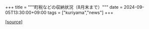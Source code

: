 +++
title = """町税などの収納状況（8月末まで）"""
date = 2024-09-05T13:30:00+09:00
tags = ["kuriyama","news"]
+++


[[source]](https://www.town.kuriyama.hokkaido.jp/soshiki/35/946.html)

